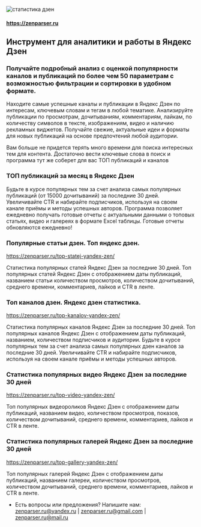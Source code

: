 ![статистика дзен](https://zenparser.ru/wp-content/uploads/elementor/thumbs/biglogo-pazpple1o0jgzki0shyltvf6vprzsfm0659mivz9us.png)
#### https://zenparser.ru

## Инструмент для аналитики и работы в Яндекс Дзен
### Получайте подробный анализ с оценкой популярности каналов и публикаций по более чем 50 параметрам с возможностью фильтрации и сортировки в удобном формате.

Находите самые успешные каналы и публикации в Яндекс Дзен по интересам, ключевым словам и тегам в любой тематике. Анализируйте публикации по просмотрам, дочитываниям, комментариям, лайкам, по количеству символов в тексте, изображениям, видео и наличию рекламных виджетов. Получайте свежие, актуальные идеи и форматы для новых публикаций на основе предпочтений любой аудитории.

Вам больше не придется терять много времени для поиска интересных тем для контента. Достаточно вести ключевые слова в поиск и программа тут же соберет для вас ТОП публикаций и каналов

### ТОП публикаций за месяц в Яндекс Дзен
Будьте в курсе популярных тем за счет анализа самых популярных публикаций (от 15000 дочитываний) за последние 30 дней. Увеличивайте CTR и набирайте подписчиков, используя на своем канале приёмы и методы успешных авторов. Программа позволяет ежедневно получать готовые отчеты с актуальными данными о топовых статьях, видео и галереях в формате Excel таблицы. Готовые отчеты обновляются ежедневно!

### Популярные статьи дзен. Топ яндекс дзен.
https://zenparser.ru/top-statej-yandex-zen/

Статистика популярных статей Яндекс Дзен за последние 30 дней. Топ популярных статей Яндекс Дзен с отображением даты публикаций, названием статьи количеством просмотров, количеством дочитываний, среднего времени, комментариев, лайков и CTR в ленте.

### Топ каналов дзен. Яндекс дзен статистика.
https://zenparser.ru/top-kanalov-yandex-zen/

Статистика популярных каналов Яндекс Дзен за последние 30 дней. Топ популярных каналов Яндекс Дзен с отображением даты публикаций, названием, количеством подписчиков и аудитории. Будьте в курсе популярных тем за счет анализа самых популярных дзен каналов за последние 30 дней. Увеличивайте CTR и набирайте подписчиков, используя на своем канале приёмы и методы успешных авторов.

### Статистика популярных видео Яндекс Дзен за последние 30 дней
https://zenparser.ru/top-video-yandex-zen/

Топ популярных видеороликов Яндекс Дзен с отображением даты публикаций, названием видео, количеством просмотров, показов, количеством дочитываний, среднего времени, комментариев, лайков и CTR в ленте.

### Статистика популярных галерей Яндекс Дзен за последние 30 дней
https://zenparser.ru/top-gallery-yandex-zen/

Топ популярных галерей Яндекс Дзен с отображением даты публикаций, названием галереи, количеством просмотров, количеством дочитываний, среднего времени, комментариев, лайков и CTR в ленте.

- Есть вопросы или предложения? Напишите нам:
zenparser.ru@yandex.ru | zenparser.ru@gmail.com | zenparser.ru@mail.ru



<!--
**Zenparser/zenparser** is a ✨ _special_ ✨ repository because its `README.md` (this file) appears on your GitHub profile.

Here are some ideas to get you started:

- 🔭 I’m currently working on ...
- 🌱 I’m currently learning ...
- 👯 I’m looking to collaborate on ...
- 🤔 I’m looking for help with ...
- 💬 Ask me about ...
- 📫 How to reach me: ...
- 😄 Pronouns: ...
- ⚡ Fun fact: ...
-->
